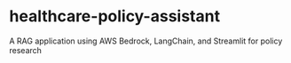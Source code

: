 # healthcare-policy-assistant
A RAG application using AWS Bedrock, LangChain, and Streamlit for policy research
